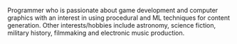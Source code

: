 Programmer who is passionate about game development and computer graphics with an interest in using procedural and ML techniques for content generation. Other interests/hobbies include astronomy, science fiction, military history, filmmaking and electronic music production.

